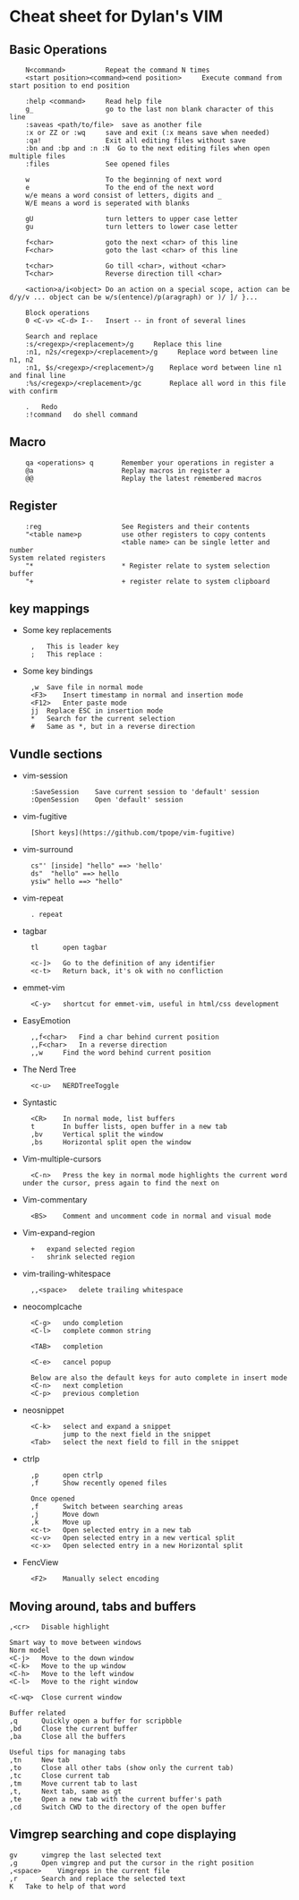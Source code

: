 Cheat sheet for Dylan's VIM
========

Basic Operations
--------

        N<command>          Repeat the command N times
        <start position><command><end position>     Execute command from start position to end position

        :help <command>     Read help file
        g_                  go to the last non blank character of this line
        :saveas <path/to/file>  save as another file
        :x or ZZ or :wq     save and exit (:x means save when needed)
        :qa!                Exit all editing files without save
        :bn and :bp and :n :N  Go to the next editing files when open multiple files
        :files              See opened files

        w                   To the beginning of next word
        e                   To the end of the next word
        w/e means a word consist of letters, digits and _
        W/E means a word is seperated with blanks

        gU                  turn letters to upper case letter
        gu                  turn letters to lower case letter

        f<char>             goto the next <char> of this line
        F<char>             goto the last <char> of this line

        t<char>             Go till <char>, without <char>
        T<char>             Reverse direction till <char>

        <action>a/i<object> Do an action on a special scope, action can be d/y/v ... object can be w/s(entence)/p(aragraph) or )/ ]/ }...

        Block operations
        0 <C-v> <C-d> I--   Insert -- in front of several lines

        Search and replace
        :s/<regexp>/<replacement>/g     Replace this line
        :n1, n2s/<regexp>/<replacement>/g     Replace word between line n1, n2
        :n1, $s/<regexp>/<replacement>/g    Replace word between line n1 and final line
        :%s/<regexp>/<replacement>/gc       Replace all word in this file with confirm

        .   Redo
        :!command   do shell command


Macro
--------

        qa <operations> q       Remember your operations in register a
        @a                      Replay macros in register a
        @@                      Replay the latest remembered macros


Register
--------

        :reg                    See Registers and their contents
        "<table name>p          use other registers to copy contents
                                <table name> can be single letter and number
    System related registers
        "*                      * Register relate to system selection buffer
        "+                      + register relate to system clipboard


key mappings
--------

- Some key replacements

        ,   This is leader key
        ;   This replace :

- Some key bindings

        ,w  Save file in normal mode
        <F3>    Insert timestamp in normal and insertion mode
        <F12>   Enter paste mode
        jj  Replace ESC in insertion mode
        *   Search for the current selection
        #   Same as *, but in a reverse direction



Vundle sections
--------

- vim-session

        :SaveSession    Save current session to 'default' session
        :OpenSession    Open 'default' session

- vim-fugitive

        [Short keys](https://github.com/tpope/vim-fugitive)

- vim-surround

        cs"' [inside] "hello" ==> 'hello'
        ds"  "hello" ==> hello
        ysiw" hello ==> "hello"

- vim-repeat

        . repeat

- tagbar

        tl      open tagbar

        <c-]>   Go to the definition of any identifier
        <c-t>   Return back, it's ok with no confliction

- emmet-vim

        <C-y>   shortcut for emmet-vim, useful in html/css development


- EasyEmotion

        ,,f<char>   Find a char behind current position
        ,,F<char>   In a reverse direction
        ,,w     Find the word behind current position

- The Nerd Tree

        <c-u>   NERDTreeToggle

- Syntastic

        <CR>    In normal mode, list buffers
        t       In buffer lists, open buffer in a new tab
        ,bv     Vertical split the window
        ,bs     Horizontal split open the window

- Vim-multiple-cursors

        <C-n>   Press the key in normal mode highlights the current word under the cursor, press again to find the next on

- Vim-commentary

        <BS>    Comment and uncomment code in normal and visual mode

- Vim-expand-region

        +   expand selected region
        -   shrink selected region

- vim-trailing-whitespace

        ,,<space>   delete trailing whitespace

- neocomplcache

        <C-g>   undo completion
        <C-l>   complete common string

        <TAB>   completion

        <C-e>   cancel popup

        Below are also the default keys for auto complete in insert mode
        <C-n>   next completion
        <C-p>   previous completion

- neosnippet

        <C-k>   select and expand a snippet
                jump to the next field in the snippet
        <Tab>   select the next field to fill in the snippet

- ctrlp

        ,p      open ctrlp
        ,f      Show recently opened files

        Once opened
        ,f      Switch between searching areas
        ,j      Move down
        ,k      Move up
        <c-t>   Open selected entry in a new tab
        <c-v>   Open selected entry in a new vertical split
        <c-x>   Open selected entry in a new Horizontal split

- FencView

        <F2>    Manually select encoding


Moving around, tabs and buffers
--------

    ,<cr>   Disable highlight

    Smart way to move between windows
    Norm model
    <C-j>   Move to the down window
    <C-k>   Move to the up window
    <C-h>   Move to the left window
    <C-l>   Move to the right window

    <C-wq>  Close current window

    Buffer related
    ,q      Quickly open a buffer for scripbble
    ,bd     Close the current buffer
    ,ba     Close all the buffers

    Useful tips for managing tabs
    ,tn     New tab
    ,to     Close all other tabs (show only the current tab)
    ,tc     Close current tab
    ,tm     Move current tab to last
    ,t,     Next tab, same as gt
    ,te     Open a new tab with the current buffer's path
    ,cd     Switch CWD to the directory of the open buffer

Vimgrep searching and cope displaying
--------

    gv      vimgrep the last selected text
    ,g      Open vimgrep and put the cursor in the right position
    ,<space>    Vimgreps in the current file
    ,r      Search and replace the selected text
    K   Take to help of that word

